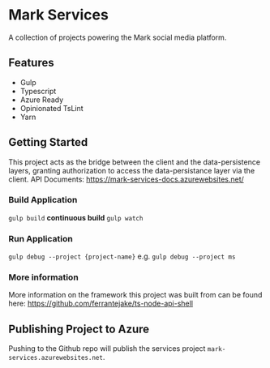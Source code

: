 # Mark Services
A collection of projects powering the Mark social media platform.

## Features
- Gulp
- Typescript
- Azure Ready
- Opinionated TsLint
- Yarn

## Getting Started
This project acts as the bridge between the client and the data-persistence layers, granting authorization to access the data-persistance layer via the client. 
API Documents: https://mark-services-docs.azurewebsites.net/

### Build Application
`gulp build`
**continuous build**
`gulp watch`

### Run Application
`gulp debug --project {project-name}` e.g. `gulp debug --project ms`

### More information 
More information on the framework this project was built from can be found here: https://github.com/ferrantejake/ts-node-api-shell

## Publishing Project to Azure
Pushing to the Github repo will publish the services project `mark-services.azurewebsites.net`.

